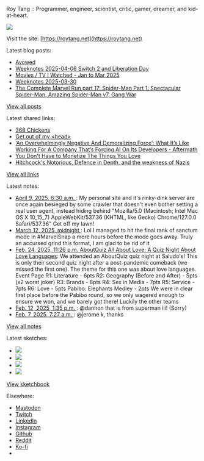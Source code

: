 Roy Tang :: Programmer, engineer, scientist, critic, gamer, dreamer, and kid-at-heart.

![](https://roytang.net/static/img/profile.jpg)

Visit the site: [https://roytang.net](https://roytang.net)

Latest blog posts:

- [Avowed](https://roytang.net/2025/04/avowed/)
- [Weeknotes 2025-04-06 Switch 2 and Liberation Day](https://roytang.net/2025/04/weeknotes-04-06/)
- [Movies / TV I Watched - Jan to Mar 2025](https://roytang.net/2025/04/movies-tv-1q/)
- [Weeknotes 2025-03-30](https://roytang.net/2025/03/weeknotes-03-30/)
- [The Complete Marvel Run part 17: Spider-Man Part 1: Spectacular Spider-Man, Amazing Spider-Man v7, Gang War](https://roytang.net/2025/03/cmr-spider-man/)

[View all posts](https://roytang.net/blog)

Latest shared links:

- [368 Chickens](https://roytang.net/2025/04/b5d99f1c348cd831e590977f94f2628b/)
- [Get out of my &lt;head&gt;](https://roytang.net/2025/04/baf35d5a9acc538728e09c8d6cd28c62/)
- [‘An Overwhelmingly Negative And Demoralizing Force’: What It’s Like Working For A Company That’s Forcing AI On Its Developers - Aftermath](https://roytang.net/2025/04/fb1ef4dfa2ed5080c52c306bb5b204fd/)
- [You Don&#x27;t Have to Monetize The Things You Love](https://roytang.net/2025/04/be399d7ba3e4ed75ee56320e4da5c9e9/)
- [Hitchcock&#x27;s Notorious, Defence in Depth, and the weakness of Nazis](https://roytang.net/2025/04/afc9b1d0288ec3df204778068726f603/)

[View all links](https://roytang.net/links)

Latest notes:

- [April 9, 2025, 6:30 a.m. ](https://roytang.net/2025/04/114304706206109742/): My personal site and it&#x27;s rinky-dink server are once again besieged by some crawler that doesn&#x27;t even bother setting a real user agent, instead hiding behind &quot;Mozilla/5.0 (Macintosh; Intel Mac OS X 10_15_7) AppleWebKit/537.36 (KHTML, like Gecko) Chrome/127.0.0 Safari/537.36&quot; Get off my lawn!
- [March 12, 2025, midnight ](https://roytang.net/2025/03/114144629750867086/): Lol I managed to hit the final rank of sanctum mode in #MarvelSnap a mere hours before the mode goes away. Truly an accursed grind this format, I am glad to be rid of it
- [Feb. 24, 2025, 11:26 p.m. AboutQuiz All About Love: A Quiz Night About Love Languages](https://roytang.net/2025/02/aboutquiz-love/): We attended an AboutQuiz quiz night at Saludo&#x27;s! This is only their second quiz night after a post-pandemic comeback (we missed the first one). The theme for this one was about love languages. Event Page R1: Literature - 6pts R2: Geography (Before and After) - 5pts (x2 worst joker) R3: Brands - 8pts R4: Sex in Media - 7pts R5: Service - 7pts R6: Love - 5pts Pabibo: Elephants Medley - 2pts We were in clear first place before the Pabibo round, so we only wagered enough to ensure we won, and we barely got there! Luckily the other teams
- [Feb. 12, 2025, 1:35 p.m. ](https://roytang.net/2025/02/113989291811261811/): @danhon that is from superman iii! (Sorry)
- [Feb. 7, 2025, 7:27 a.m. ](https://roytang.net/2025/02/113959530653000406/): @jerome k, thanks

[View all notes](https://roytang.net/notes)

Latest sketches:


- ![](https://roytang.net/media/cache/32/e6/32e6bccc49e8369f7e33d4b393e24821.jpg)
- ![](https://roytang.net/media/cache/6d/bb/6dbb65d9198fe1692eed00385ef079c4.jpg)
- ![](https://roytang.net/media/cache/55/78/5578c142afd534e31f9723865e041b14.jpg)
- ![](https://roytang.net/media/cache/ab/48/ab48f5f9b0480e3f07e72a0a6795f014.jpg)

[View sketchbook](https://roytang.net/albums/sketchbook)


Elsewhere:

- [Mastodon](https://indieweb.social/@roytang)
- [Twitch](https://twitch.tv/twitchyroy)
- [LinkedIn](https://www.linkedin.com/in/roytang)
- [Instagram](https://instagram.com/roytang0400)
- [Github](https://github.com/roytang)
- [Reddit](https://reddit.com/u/hungryroy)
- [Ko-fi](https://ko-fi.com/roytang)
- [](mailto:hello@roytang.net)